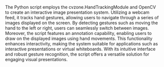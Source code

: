 The Python script employs the cvzone.HandTrackingModule and OpenCV to create an interactive image presentation system. Utilizing a webcam feed, it tracks hand gestures, allowing users to navigate through a series of images displayed on the screen. 
By detecting gestures such as moving the hand to the left or right, users can seamlessly switch between images.
Moreover, the script features an annotation capability, enabling users to draw on the displayed images using hand movements. 
This functionality enhances interactivity, making the system suitable for applications such as interactive presentations or virtual whiteboards. 
With its intuitive interface and robust gesture recognition, the script offers a versatile solution for engaging visual presentations.

